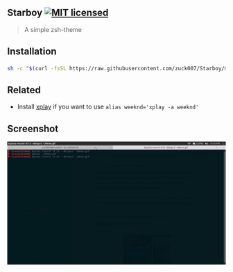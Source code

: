 ## Starboy  [![MIT licensed](https://img.shields.io/badge/license-MIT-blue.svg)](https://raw.githubusercontent.com/zuck007/Starboy/master/LICENSE)
> A simple zsh-theme
## Installation
```sh
sh -c "$(curl -fsSL https://raw.githubusercontent.com/zuck007/Starboy/master/install.sh)"
```
## Related
* Install [xplay](https://github.com/zuck007/xplay#xplay) if you want to use `alias weeknd='xplay -a weeknd'`
## Screenshot
![demo](./screenshot.gif)
